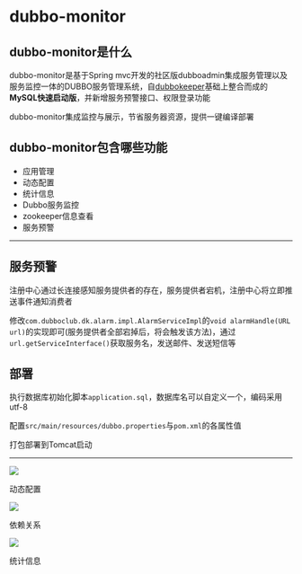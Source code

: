 # dubbo-monitor

## dubbo-monitor是什么

dubbo-monitor是基于Spring mvc开发的社区版dubboadmin集成服务管理以及服务监控一体的DUBBO服务管理系统，自[dubbokeeper](https://github.com/dubboclub/dubbokeeper)基础上整合而成的**MySQL快速启动版**，并新增服务预警接口、权限登录功能

dubbo-monitor集成监控与展示，节省服务器资源，提供一键编译部署

## dubbo-monitor包含哪些功能

- 应用管理
- 动态配置
- 统计信息
- Dubbo服务监控
- zookeeper信息查看
- 服务预警

---

## 服务预警

注册中心通过长连接感知服务提供者的存在，服务提供者宕机，注册中心将立即推送事件通知消费者

修改`com.dubboclub.dk.alarm.impl.AlarmServiceImpl`的`void alarmHandle(URL url)`的实现即可(服务提供者全部宕掉后，将会触发该方法)，通过`url.getServiceInterface()`获取服务名，发送邮件、发送短信等

## 部署

执行数据库初始化脚本`application.sql`，数据库名可以自定义一个，编码采用utf-8

配置`src/main/resources/dubbo.properties`与`pom.xml`的各属性值

打包部署到Tomcat启动

---

![](https://raw.githubusercontent.com/zylele/dubbokeeper-mqs/master/screenshots/dubbokeeper-service.png)

动态配置

![](https://raw.githubusercontent.com/zylele/dubbokeeper-mqs/master/screenshots/dubbokeeper-dpc.png)

依赖关系

![](https://raw.githubusercontent.com/zylele/dubbokeeper-mqs/master/screenshots/dubbokeeper-monitor.png)

统计信息
